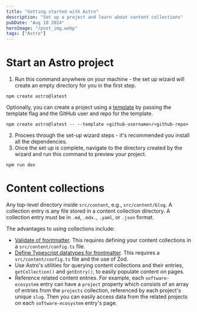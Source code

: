 ```yaml
---
title: "Getting started with Astro"
description: "Set up a project and learn about content collections"
pubDate: "Aug 18 2024"
heroImage: "/post_img.webp"
tags: ["Astro"]
---
```


# Start an Astro project

1. Run this command anywhere on your machine - the set up wizard will create an empty directory for you in the first step.

```
npm create astro@latest
```

Optionally, you can create a project using a [template](https://astro.build/themes/) by passing the template flag and the GitHub user and repo for the template.

```
npm create astro@latest -- --template <github-username>/<github-repo>
```

2. Procees through the set-up wizard steps - it's recommended you install all the dependencies.
3. Once the set up is complete, navigate to the directory created by the wizard and run this command to preview your project.

```
npm run dev
```

# Content collections

Any top-level directory inside `src/content`, e.g., `src/content/blog`. A collection entry is any file stored in a content collection directory. A collection entry must be in `.md`, `.mdx.`, `.yaml`, or `.json` format.

The advantages to using collections include:

- [Validate of frontmatter](https://docs.astro.build/en/guides/content-collections/#defining-a-collection-schema). This requires defining your content collections in a `src/content/config.ts` file.
- [Define Typescript datatypes for frontmatter](https://docs.astro.build/en/guides/content-collections/#defining-datatypes-with-zod). This requires a `src/content/config.ts` file and the use of Zod.
- Use Astro's utilities for querying content collections and their entries, `getCollection()` and `getEntry()`, to easily populate content on pages.
- Reference related content entries. For example, each `software-ecosystem` entry can have a `project` property which consists of an array of entries from the `projects` collection, referenced by each project's unique `slug`. Then you can easily access data from the related projects on each `software-ecosystem` entry's page.
